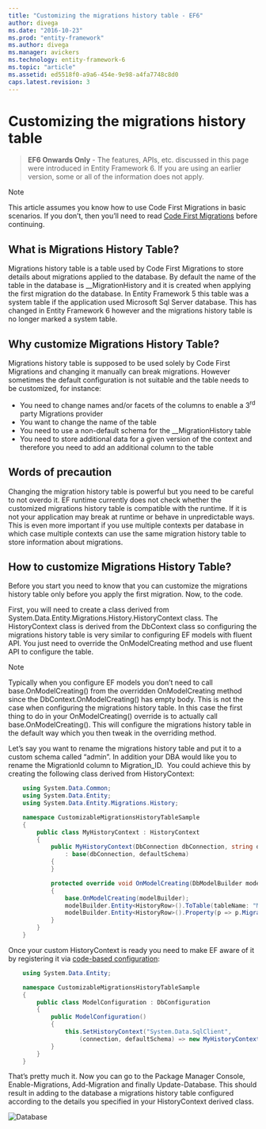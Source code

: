 ```yaml
---
title: "Customizing the migrations history table - EF6"
author: divega
ms.date: "2016-10-23"
ms.prod: "entity-framework"
ms.author: divega
ms.manager: avickers
ms.technology: entity-framework-6
ms.topic: "article"
ms.assetid: ed5518f0-a9a6-454e-9e98-a4fa7748c8d0
caps.latest.revision: 3
---
```

# Customizing the migrations history table
> **EF6 Onwards Only** - The features, APIs, etc. discussed in this page were introduced in Entity Framework 6. If you are using an earlier version, some or all of the information does not apply.

> [!NOTE]
> This article assumes you know how to use Code First Migrations in basic scenarios. If you don’t, then you’ll need to read [Code First Migrations](~/ef6/managing-schemas/migrations/index.md) before continuing.

## What is Migrations History Table?

Migrations history table is a table used by Code First Migrations to store details about migrations applied to the database. By default the name of the table in the database is \_\_MigrationHistory and it is created when applying the first migration do the database. In Entity Framework 5 this table was a system table if the application used Microsoft Sql Server database. This has changed in Entity Framework 6 however and the migrations history table is no longer marked a system table.

## Why customize Migrations History Table?

Migrations history table is supposed to be used solely by Code First Migrations and changing it manually can break migrations. However sometimes the default configuration is not suitable and the table needs to be customized, for instance:

-   You need to change names and/or facets of the columns to enable a 3<sup>rd</sup> party Migrations provider
-   You want to change the name of the table
-   You need to use a non-default schema for the \_\_MigrationHistory table
-   You need to store additional data for a given version of the context and therefore you need to add an additional column to the table

## Words of precaution

Changing the migration history table is powerful but you need to be careful to not overdo it. EF runtime currently does not check whether the customized migrations history table is compatible with the runtime. If it is not your application may break at runtime or behave in unpredictable ways. This is even more important if you use multiple contexts per database in which case multiple contexts can use the same migration history table to store information about migrations.

## How to customize Migrations History Table?

Before you start you need to know that you can customize the migrations history table only before you apply the first migration. Now, to the code.

First, you will need to create a class derived from System.Data.Entity.Migrations.History.HistoryContext class. The HistoryContext class is derived from the DbContext class so configuring the migrations history table is very similar to configuring EF models with fluent API. You just need to override the OnModelCreating method and use fluent API to configure the table.

>[!NOTE]
> Typically when you configure EF models you don’t need to call base.OnModelCreating() from the overridden OnModelCreating method since the DbContext.OnModelCreating() has empty body. This is not the case when configuring the migrations history table. In this case the first thing to do in your OnModelCreating() override is to actually call base.OnModelCreating(). This will configure the migrations history table in the default way which you then tweak in the overriding method.

Let’s say you want to rename the migrations history table and put it to a custom schema called “admin”. In addition your DBA would like you to rename the MigrationId column to Migration\_ID.  You could achieve this by creating the following class derived from HistoryContext:

``` csharp
    using System.Data.Common;
    using System.Data.Entity;
    using System.Data.Entity.Migrations.History;

    namespace CustomizableMigrationsHistoryTableSample
    {
        public class MyHistoryContext : HistoryContext
        {
            public MyHistoryContext(DbConnection dbConnection, string defaultSchema)
                : base(dbConnection, defaultSchema)
            {
            }

            protected override void OnModelCreating(DbModelBuilder modelBuilder)
            {
                base.OnModelCreating(modelBuilder);
                modelBuilder.Entity<HistoryRow>().ToTable(tableName: "MigrationHistory", schemaName: "admin");
                modelBuilder.Entity<HistoryRow>().Property(p => p.MigrationId).HasColumnName("Migration_ID");
            }
        }
    }
```

Once your custom HistoryContext is ready you need to make EF aware of it by registering it via [code-based configuration](http://msdn.com/data/jj680699):

``` csharp
    using System.Data.Entity;

    namespace CustomizableMigrationsHistoryTableSample
    {
        public class ModelConfiguration : DbConfiguration
        {
            public ModelConfiguration()
            {
                this.SetHistoryContext("System.Data.SqlClient",
                    (connection, defaultSchema) => new MyHistoryContext(connection, defaultSchema));
            }
        }
    }
```

That’s pretty much it. Now you can go to the Package Manager Console, Enable-Migrations, Add-Migration and finally Update-Database. This should result in adding to the database a migrations history table configured according to the details you specified in your HistoryContext derived class.

![Database](~/ef6/media/database.png)
